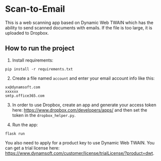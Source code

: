 # Scan-to-Email

This is a web scanning app based on Dynamic Web TWAIN which has the ability to send scanned documents with emails. If the file is too large, it is uploaded to Dropbox.

## How to run the project

1. Install requirements:

```
pip install -r requirements.txt 
```

2. Create a file named `account` and enter your email account info like this:

```
xx@dynamsoft.com
xxxxxx
smtp.office365.com
```

3. In order to use Dropbox, create an app and generate your access token here: <https://www.dropbox.com/developers/apps/> and then set the token in the `dropbox_helper.py`.

4. Run the app:

```
flask run
```

You also need to apply for a product key to use Dynamic Web TWAIN. You can get a trial license here: <https://www.dynamsoft.com/customer/license/trialLicense/?product=dwt>.


